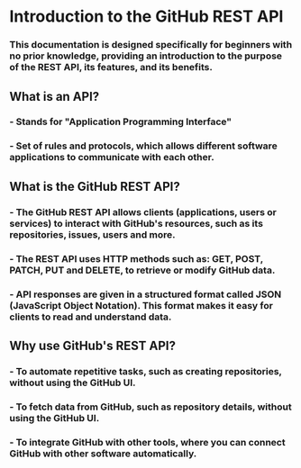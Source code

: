 # Introduction to the GitHub REST API

### This documentation is designed specifically for beginners with no prior knowledge, providing an introduction to the purpose of the REST API, its features, and its benefits.

 

## What is an API?

### - Stands for "Application Programming Interface"

### - Set of rules and protocols, which allows different software applications to communicate with each other.


## What is the GitHub REST API?

### - The GitHub REST API allows clients (applications, users or services) to interact with GitHub's resources, such as its repositories, issues, users and more.

### - The REST API uses HTTP methods such as: **GET**, **POST**, **PATCH**, **PUT** and **DELETE**, to retrieve or modify GitHub data.

### - API responses are given in a structured format called JSON (JavaScript Object Notation). This format makes it easy for clients to read and understand data.


## Why use GitHub's REST API?

### - **To automate repetitive tasks**, such as creating repositories, without using the GitHub UI.

### - **To fetch data** from GitHub, such as repository details, without using the GitHub UI.

### - **To integrate GitHub with other tools**, where you can connect GitHub with other software automatically.